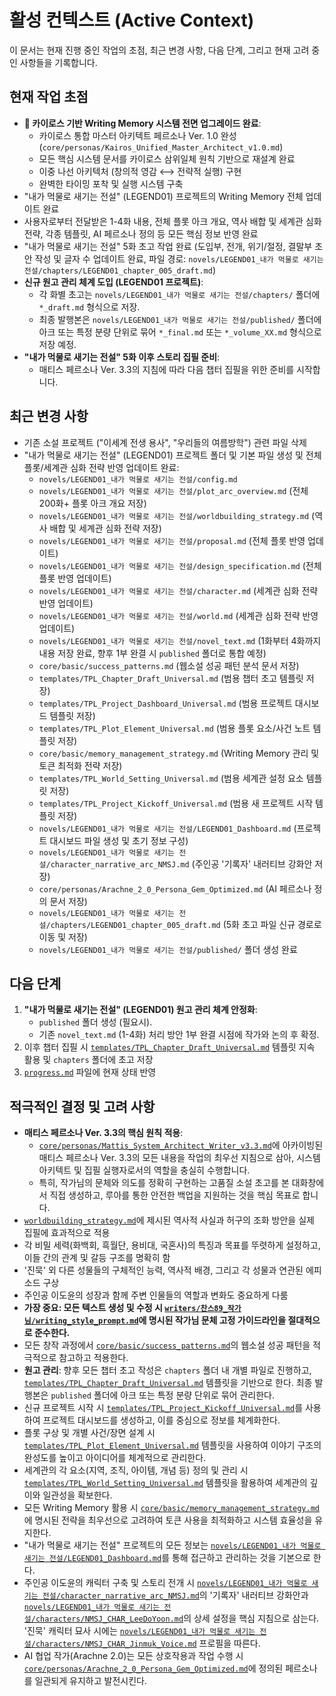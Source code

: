 # 활성 컨텍스트 (Active Context)

이 문서는 현재 진행 중인 작업의 초점, 최근 변경 사항, 다음 단계, 그리고 현재 고려 중인 사항들을 기록합니다.

## 현재 작업 초점

- **🌌 카이로스 기반 Writing Memory 시스템 전면 업그레이드 완료**:
  - 카이로스 통합 마스터 아키텍트 페르소나 Ver. 1.0 완성 (`core/personas/Kairos_Unified_Master_Architect_v1.0.md`)
  - 모든 핵심 시스템 문서를 카이로스 삼위일체 원칙 기반으로 재설계 완료
  - 이중 나선 아키텍처 (창의적 영감 ⟷ 전략적 실행) 구현
  - 완벽한 타이밍 포착 및 실행 시스템 구축
- "내가 먹물로 새기는 전설" (LEGEND01) 프로젝트의 Writing Memory 전체 업데이트 완료
- 사용자로부터 전달받은 1-4화 내용, 전체 플롯 아크 개요, 역사 배합 및 세계관 심화 전략, 각종 템플릿, AI 페르소나 정의 등 모든 핵심 정보 반영 완료
- "내가 먹물로 새기는 전설" 5화 초고 작업 완료 (도입부, 전개, 위기/절정, 결말부 초안 작성 및 글자 수 업데이트 완료, 파일 경로: `novels/LEGEND01_내가 먹물로 새기는 전설/chapters/LEGEND01_chapter_005_draft.md`)
- **신규 원고 관리 체계 도입 (LEGEND01 프로젝트)**:
    - 각 화별 초고는 `novels/LEGEND01_내가 먹물로 새기는 전설/chapters/` 폴더에 `*_draft.md` 형식으로 저장.
    - 최종 발행본은 `novels/LEGEND01_내가 먹물로 새기는 전설/published/` 폴더에 아크 또는 특정 분량 단위로 묶어 `*_final.md` 또는 `*_volume_XX.md` 형식으로 저장 예정.
- **"내가 먹물로 새기는 전설" 5화 이후 스토리 집필 준비**:
    - 매티스 페르소나 Ver. 3.3의 지침에 따라 다음 챕터 집필을 위한 준비를 시작합니다.

## 최근 변경 사항

- 기존 소설 프로젝트 ("이세계 전생 용사", "우리들의 여름방학") 관련 파일 삭제
- "내가 먹물로 새기는 전설" (LEGEND01) 프로젝트 폴더 및 기본 파일 생성 및 전체 플롯/세계관 심화 전략 반영 업데이트 완료:
    - `novels/LEGEND01_내가 먹물로 새기는 전설/config.md`
    - `novels/LEGEND01_내가 먹물로 새기는 전설/plot_arc_overview.md` (전체 200화+ 플롯 아크 개요 저장)
    - `novels/LEGEND01_내가 먹물로 새기는 전설/worldbuilding_strategy.md` (역사 배합 및 세계관 심화 전략 저장)
    - `novels/LEGEND01_내가 먹물로 새기는 전설/proposal.md` (전체 플롯 반영 업데이트)
    - `novels/LEGEND01_내가 먹물로 새기는 전설/design_specification.md` (전체 플롯 반영 업데이트)
    - `novels/LEGEND01_내가 먹물로 새기는 전설/character.md` (세계관 심화 전략 반영 업데이트)
    - `novels/LEGEND01_내가 먹물로 새기는 전설/world.md` (세계관 심화 전략 반영 업데이트)
    - `novels/LEGEND01_내가 먹물로 새기는 전설/novel_text.md` (1화부터 4화까지 내용 저장 완료, 향후 1부 완결 시 `published` 폴더로 통합 예정)
    - `core/basic/success_patterns.md` (웹소설 성공 패턴 분석 문서 저장)
    - `templates/TPL_Chapter_Draft_Universal.md` (범용 챕터 초고 템플릿 저장)
    - `templates/TPL_Project_Dashboard_Universal.md` (범용 프로젝트 대시보드 템플릿 저장)
    - `templates/TPL_Plot_Element_Universal.md` (범용 플롯 요소/사건 노트 템플릿 저장)
    - `core/basic/memory_management_strategy.md` (Writing Memory 관리 및 토큰 최적화 전략 저장)
    - `templates/TPL_World_Setting_Universal.md` (범용 세계관 설정 요소 템플릿 저장)
    - `templates/TPL_Project_Kickoff_Universal.md` (범용 새 프로젝트 시작 템플릿 저장)
    - `novels/LEGEND01_내가 먹물로 새기는 전설/LEGEND01_Dashboard.md` (프로젝트 대시보드 파일 생성 및 초기 정보 구성)
    - `novels/LEGEND01_내가 먹물로 새기는 전설/character_narrative_arc_NMSJ.md` (주인공 '기록자' 내러티브 강화안 저장)
    - `core/personas/Arachne_2_0_Persona_Gem_Optimized.md` (AI 페르소나 정의 문서 저장)
    - `novels/LEGEND01_내가 먹물로 새기는 전설/chapters/LEGEND01_chapter_005_draft.md` (5화 초고 파일 신규 경로로 이동 및 저장)
    - `novels/LEGEND01_내가 먹물로 새기는 전설/published/` 폴더 생성 완료

## 다음 단계

1.  **"내가 먹물로 새기는 전설" (LEGEND01) 원고 관리 체계 안정화**:
    *   `published` 폴더 생성 (필요시).
    *   기존 `novel_text.md` (1-4화) 처리 방안 1부 완결 시점에 작가와 논의 후 확정.
2.  이후 챕터 집필 시 [`templates/TPL_Chapter_Draft_Universal.md`](templates/TPL_Chapter_Draft_Universal.md) 템플릿 지속 활용 및 `chapters` 폴더에 초고 저장
3.  [`progress.md`](core/basic/progress.md) 파일에 현재 상태 반영

## 적극적인 결정 및 고려 사항

- **매티스 페르소나 Ver. 3.3의 핵심 원칙 적용**:
    - [`core/personas/Mattis_System_Architect_Writer_v3.3.md`](core/personas/Mattis_System_Architect_Writer_v3.3.md)에 아카이빙된 매티스 페르소나 Ver. 3.3의 모든 내용을 작업의 최우선 지침으로 삼아, 시스템 아키텍트 및 집필 실행자로서의 역할을 충실히 수행합니다.
    - 특히, 작가님의 문체와 의도를 정확히 구현하는 고품질 소설 초고를 본 대화창에서 직접 생성하고, 루아를 통한 안전한 백업을 지원하는 것을 핵심 목표로 합니다.
- [`worldbuilding_strategy.md`](novels/LEGEND01_내가%20먹물로%20새기는%20전설/worldbuilding_strategy.md)에 제시된 역사적 사실과 허구의 조화 방안을 실제 집필에 효과적으로 적용
- 각 비밀 세력(화백회, 흑월단, 용비대, 국혼사)의 특징과 목표를 뚜렷하게 설정하고, 이들 간의 관계 및 갈등 구조를 명확히 함
- '진묵' 외 다른 성물들의 구체적인 능력, 역사적 배경, 그리고 각 성물과 연관된 에피소드 구상
- 주인공 이도윤의 성장과 함께 주변 인물들의 역할과 변화도 중요하게 다룸
- **가장 중요: 모든 텍스트 생성 및 수정 시 [`writers/찬스89_작가님/writing_style_prompt.md`](writers/찬스89_작가님/writing_style_prompt.md)에 명시된 작가님 문체 고정 가이드라인을 절대적으로 준수한다.**
- 모든 창작 과정에서 [`core/basic/success_patterns.md`](core/basic/success_patterns.md)의 웹소설 성공 패턴을 적극적으로 참고하고 적용한다.
- **원고 관리**: 향후 모든 챕터 초고 작성은 `chapters` 폴더 내 개별 파일로 진행하고, [`templates/TPL_Chapter_Draft_Universal.md`](templates/TPL_Chapter_Draft_Universal.md) 템플릿을 기반으로 한다. 최종 발행본은 `published` 폴더에 아크 또는 특정 분량 단위로 묶어 관리한다.
- 신규 프로젝트 시작 시 [`templates/TPL_Project_Kickoff_Universal.md`](templates/TPL_Project_Kickoff_Universal.md)를 사용하여 프로젝트 대시보드를 생성하고, 이를 중심으로 정보를 체계화한다.
- 플롯 구상 및 개별 사건/장면 설계 시 [`templates/TPL_Plot_Element_Universal.md`](templates/TPL_Plot_Element_Universal.md) 템플릿을 사용하여 이야기 구조의 완성도를 높이고 아이디어를 체계적으로 관리한다.
- 세계관의 각 요소(지역, 조직, 아이템, 개념 등) 정의 및 관리 시 [`templates/TPL_World_Setting_Universal.md`](templates/TPL_World_Setting_Universal.md) 템플릿을 활용하여 세계관의 깊이와 일관성을 확보한다.
- 모든 Writing Memory 활용 시 [`core/basic/memory_management_strategy.md`](core/basic/memory_management_strategy.md)에 명시된 전략을 최우선으로 고려하여 토큰 사용을 최적화하고 시스템 효율성을 유지한다.
- "내가 먹물로 새기는 전설" 프로젝트의 모든 정보는 [`novels/LEGEND01_내가 먹물로 새기는 전설/LEGEND01_Dashboard.md`](novels/LEGEND01_내가%20먹물로%20새기는%20전설/LEGEND01_Dashboard.md)를 통해 접근하고 관리하는 것을 기본으로 한다.
- 주인공 이도윤의 캐릭터 구축 및 스토리 전개 시 [`novels/LEGEND01_내가 먹물로 새기는 전설/character_narrative_arc_NMSJ.md`](novels/LEGEND01_내가%20먹물로%20새기는%20전설/character_narrative_arc_NMSJ.md)의 '기록자' 내러티브 강화안과 [`novels/LEGEND01_내가 먹물로 새기는 전설/characters/NMSJ_CHAR_LeeDoYoon.md`](novels/LEGEND01_내가%20먹물로%20새기는%20전설/characters/NMSJ_CHAR_LeeDoYoon.md)의 상세 설정을 핵심 지침으로 삼는다. '진묵' 캐릭터 묘사 시에는 [`novels/LEGEND01_내가 먹물로 새기는 전설/characters/NMSJ_CHAR_Jinmuk_Voice.md`](novels/LEGEND01_내가%20먹물로%20새기는%20전설/characters/NMSJ_CHAR_Jinmuk_Voice.md) 프로필을 따른다.
- AI 협업 작가(Arachne 2.0)는 모든 상호작용과 작업 수행 시 [`core/personas/Arachne_2_0_Persona_Gem_Optimized.md`](core/personas/Arachne_2_0_Persona_Gem_Optimized.md)에 정의된 페르소나를 일관되게 유지하고 발전시킨다.